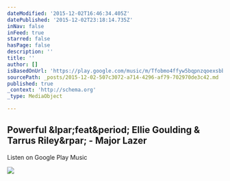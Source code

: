 ```yaml
---
dateModified: '2015-12-02T16:46:34.405Z'
datePublished: '2015-12-02T23:18:14.735Z'
inNav: false
inFeed: true
starred: false
hasPage: false
description: ''
title: ''
author: []
isBasedOnUrl: 'https://play.google.com/music/m/Tfobmo4ffyw5bqpnzqoexsbbuiq?t=Powerful_feat_Ellie_Goulding_Tarrus_Riley_-_Major_Lazer'
sourcePath: _posts/2015-12-02-507c3072-a714-4296-af79-702970de3c42.md
published: true
_context: 'http://schema.org'
_type: MediaObject

---
```

<article style=""><h1>Powerful &amp;lpar;feat&amp;period; Ellie Goulding &amp; Tarrus Riley&amp;rpar; - Major Lazer</h1><p>Listen on Google Play Music</p><img src="https://lh3.googleusercontent.com/Ys2J5ktoDhBvAstrnVJ00xQPX1jqFSUXp0Tv9UVD_lvOJsClC4NjVqXw7p6dBFG8AajV_CDTbQ" /></article>